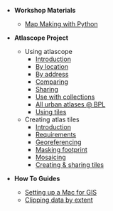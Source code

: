 - **Workshop Materials**
    - [Map Making with Python](/workshops/python.md "Simple Map Making with Python")

- **Atlascope Project**
    - Using atlascope
        - [Introduction](/atlascope/using/introduction.md "Introduction")
        - [By location](/atlascope/using/location.md "Finding atlases by location")
        - [By address](/atlascope/using/address.md "Finding atlases by address")
        - [Comparing](/atlascope/using/comparing.md "Comparison tools")
        - [Sharing](/atlascope/using/sharing.md "Sharing from the app")
        - [Use with collections](/atlascope/using/collections.md "Finding in the collections")
        - [All urban atlases @ BPL](/atlascope/using/all-atlases.md "All urban atlases @ the BPL")
        - [Using tiles](/atlascope/using/tiles.md "Using Atlascope tile layers")
    - Creating atlas tiles
        - [Introduction](/atlascope/creating/introduction.md "Introduction")
        - [Requirements](/atlascope/creating/requirements.md "Requirements & recommendations")
        - [Georeferencing](/atlascope/creating/georeferencing.md "Georeferencing")
        - [Masking footprint](/atlascope/creating/masking.md "Masking")
        - [Mosaicing](/atlascope/creating/mosaicing.md "Mosaicing")
        - [Creating & sharing tiles](/atlascope/creating/tiles.md "Tiles")

- **How To Guides**
    - [Setting up a Mac for GIS](/how-to/mac-setup.md "Setting up a Mac")
    - [Clipping data by extent](/how-to/clip-by-extent.md "Clip Data by Extent")
